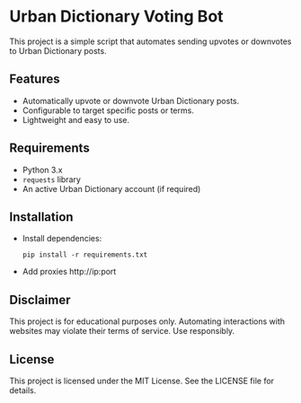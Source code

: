 # Urban Dictionary Voting Bot

This project is a simple script that automates sending upvotes or downvotes to Urban Dictionary posts.

## Features

- Automatically upvote or downvote Urban Dictionary posts.
- Configurable to target specific posts or terms.
- Lightweight and easy to use.

## Requirements

- Python 3.x
- `requests` library
- An active Urban Dictionary account (if required)

## Installation

- Install dependencies:
    ```
    pip install -r requirements.txt
    ```

- Add proxies
    http://ip:port
       

## Disclaimer

This project is for educational purposes only. Automating interactions with websites may violate their terms of service. Use responsibly.

## License

This project is licensed under the MIT License. See the LICENSE file for details.
